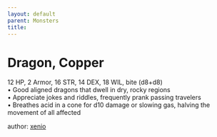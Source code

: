```yaml
---
layout: default
parent: Monsters 
title: 
--- 
```

# Dragon, Copper
12 HP, 2 Armor, 16 STR, 14 DEX, 18 WIL, bite (d8+d8)  
• Good aligned dragons that dwell in dry, rocky regions  
• Appreciate jokes and riddles, frequently prank passing travelers  
• Breathes acid in a cone for d10 damage or slowing gas, halving the movement of all affected  




author: [xenio](https://xenioinabottle.blogspot.com/2021/02/classic-monsters-for-cairnito-part-1.html) 


